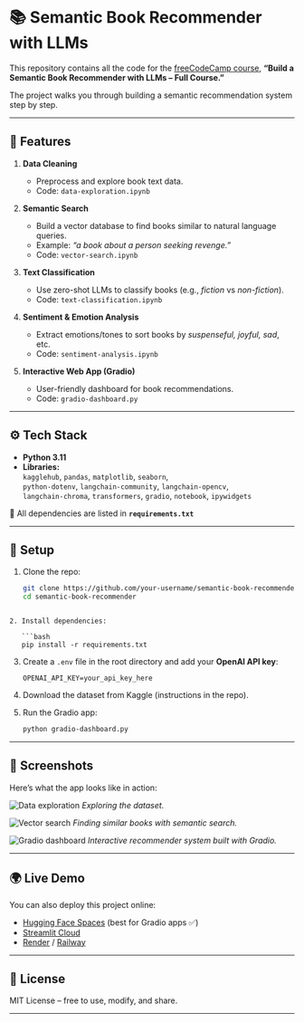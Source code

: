 # 📚 Semantic Book Recommender with LLMs  

This repository contains all the code for the [freeCodeCamp course](https://www.freecodecamp.org/), **“Build a Semantic Book Recommender with LLMs – Full Course.”**  

The project walks you through building a semantic recommendation system step by step.  

---

## 🚀 Features  

1. **Data Cleaning**  
   - Preprocess and explore book text data.  
   - Code: `data-exploration.ipynb`  

2. **Semantic Search**  
   - Build a vector database to find books similar to natural language queries.  
   - Example: *“a book about a person seeking revenge.”*  
   - Code: `vector-search.ipynb`  

3. **Text Classification**  
   - Use zero-shot LLMs to classify books (e.g., *fiction* vs *non-fiction*).  
   - Code: `text-classification.ipynb`  

4. **Sentiment & Emotion Analysis**  
   - Extract emotions/tones to sort books by *suspenseful, joyful, sad*, etc.  
   - Code: `sentiment-analysis.ipynb`  

5. **Interactive Web App (Gradio)**  
   - User-friendly dashboard for book recommendations.  
   - Code: `gradio-dashboard.py`  

---

## ⚙️ Tech Stack  

- **Python 3.11**  
- **Libraries:**  
  `kagglehub`, `pandas`, `matplotlib`, `seaborn`,  
  `python-dotenv`, `langchain-community`, `langchain-opencv`,  
  `langchain-chroma`, `transformers`, `gradio`, `notebook`, `ipywidgets`  

📌 All dependencies are listed in **`requirements.txt`**  

---

## 🔑 Setup  

1. Clone the repo:  
   ```bash
   git clone https://github.com/your-username/semantic-book-recommender.git
   cd semantic-book-recommender
```

2. Install dependencies:

   ```bash
   pip install -r requirements.txt
   ```

3. Create a `.env` file in the root directory and add your **OpenAI API key**:

   ```
   OPENAI_API_KEY=your_api_key_here
   ```

4. Download the dataset from Kaggle (instructions in the repo).

5. Run the Gradio app:

   ```bash
   python gradio-dashboard.py
   ```

---

## 📸 Screenshots

Here’s what the app looks like in action:

![Data exploration](images/data-exploration.png)
*Exploring the dataset.*

![Vector search](images/vector-search.png)
*Finding similar books with semantic search.*

![Gradio dashboard](images/gradio-dashboard.png)
*Interactive recommender system built with Gradio.*

---

## 🌍 Live Demo

You can also deploy this project online:

* [Hugging Face Spaces](https://huggingface.co/spaces) (best for Gradio apps ✅)
* [Streamlit Cloud](https://streamlit.io/cloud)
* [Render](https://render.com) / [Railway](https://railway.app)

---

## 📖 License

MIT License – free to use, modify, and share.

---
